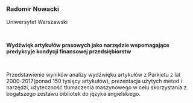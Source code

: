<!--html_preserve-->
<span>
<h3>
Radomir Nowacki
</h3>
<p>
Uniwersytet Warszawski
</p>
<br/>
<p>
<strong>Wydźwięk artykułów prasowych jako narzędzie wspomagające
predykcyje kondycji finansowej przedsiębiorstw</strong>
</p>
<br/>
<p>
Przedstawienie wyników analizy wydźwięku artykułów z Parkietu z lat
2000-2017(ponad 150 tysięcy artykułów), prezentacja użytych metod i
narzędzi, użyteczność tłumaczenia maszynowego w celu skorzystania z
bogatszego zestawu bibliotek do języka angielskiego.
</p>
</span><!--/html_preserve-->
